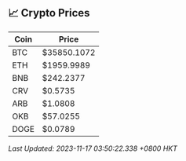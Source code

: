 ## 📈 Crypto Prices

| Coin | Price |
| ---- | ----- |
| BTC | $35850.1072 |
| ETH | $1959.9989 |
| BNB | $242.2377 |
| CRV | $0.5735 |
| ARB | $1.0808 |
| OKB | $57.0255 |
| DOGE | $0.0789 |

_Last Updated: 2023-11-17 03:50:22.338 +0800 HKT_